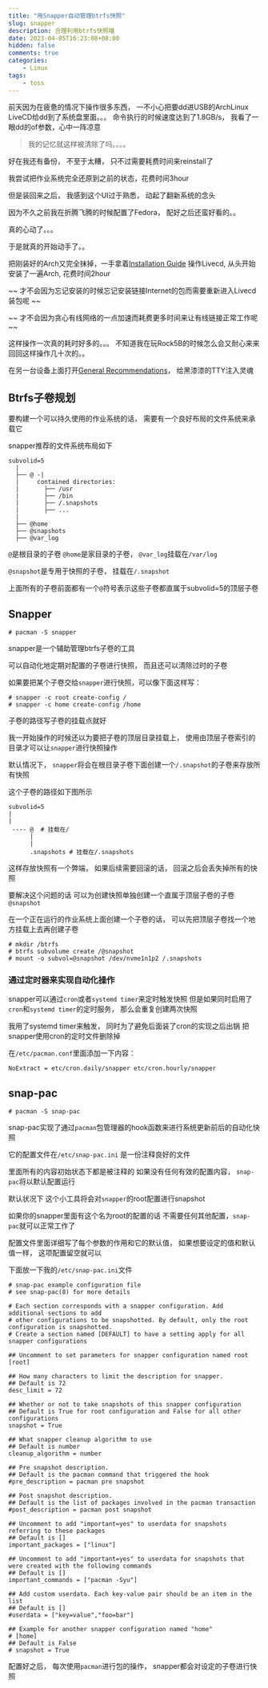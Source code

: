 ```yaml
---
title: "用Snapper自动管理btrfs快照"
slug: snapper
description: 合理利用btrfs快照喵
date: 2023-04-05T16:23:08+08:00
hidden: false
comments: true
categories: 
    - Linux
tags: 
    - toss
---
```


前天因为在疲惫的情况下操作很多东西， 一不小心把要dd进USB的ArchLinux LiveCD给dd到了系统盘里面。。。
命令执行的时候速度达到了1.8GB/s， 我看了一眼dd的of参数，心中一阵凉意

> 我的记忆就这样被清除了吗。。。。

好在我还有备份， 不至于太糟， 只不过需要耗费时间来reinstall了

我尝试把作业系统完全还原到之前的状态，花费时间3hour

但是装回来之后， 我感到这个UI过于熟悉， 动起了翻新系统的念头

因为不久之前我在折腾飞腾的时候配置了Fedora， 配好之后还蛮好看的。。

真的心动了。。。

于是就真的开始动手了。。

把刚装好的Arch又完全抹掉，一手拿着[Installation Guide](https://wiki.archlinux.org/title/Installation_guide) 操作Livecd, 从头开始安装了一遍Arch, 花费时间2hour

~~ 才不会因为忘记安装的时候忘记安装链接Internet的包而需要重新进入Livecd装包呢 ~~

~~ 才不会因为贪心有线网络的一点加速而耗费更多时间来让有线链接正常工作呢 ~~

这样操作一次真的耗时好多的。。。 不知道我在玩Rock5B的时候怎么会又耐心来来回回这样操作几十次的。。

在另一台设备上面打开[General Recommendations](https://wiki.archlinux.org/title/General_recommendations)， 给黑漆漆的TTY注入灵魂

## Btrfs子卷规划

要构建一个可以持久使用的作业系统的话， 需要有一个良好布局的文件系统来承载它

snapper推荐的文件系统布局如下
```
subvolid=5
  |
  ├── @ -|
  |     contained directories:
  |       ├── /usr
  |       ├── /bin
  |       ├── /.snapshots
  |       ├── ...
  |
  ├── @home
  ├── @snapshots
  ├── @var_log
```

`@`是根目录的子卷 `@home`是家目录的子卷， `@var_log`挂载在`/var/log`

`@snapshot`是专用于快照的子卷， 挂载在`/.snapshot`

上面所有的子卷前面都有一个`@`符号表示这些子卷都直属于subvolid=5的顶层子卷

## Snapper

```
# pacman -S snapper 
```

snapper是一个辅助管理btrfs子卷的工具

可以自动化地定期对配置的子卷进行快照， 而且还可以清除过时的子卷

如果要把某个子卷交给`snapper`进行快照，可以像下面这样写：
```
# snapper -c root create-config /
# snapper -c home create-config /home
```

子卷的路径写子卷的挂载点就好

我一开始操作的时候还以为要把子卷的顶层目录挂载上， 使用由顶层子卷索引的目录才可以让`snapper`进行快照操作

默认情况下， `snapper`将会在根目录子卷下面创建一个`/.snapshot`的子卷来存放所有快照

这个子卷的路径如下图所示

```
subvolid=5
|
|
 ---- @  # 挂载在/
      |
	  |
	  .snapshots # 挂载在/.snapshots
```
这样存放快照有一个弊端， 如果后续需要回滚的话， 回滚之后会丢失掉所有的快照

要解决这个问题的话 可以为创建快照单独创建一个直属于顶层子卷的子卷`@snapshot`

在一个正在运行的作业系统上面创建一个子卷的话， 可以先把顶层子卷找一个地方挂载上去再创建子卷

```
# mkdir /btrfs
# btrfs subvolume create /@snapshot
# mount -o subvol=@snapshot /dev/nvme1n1p2 /.snapshots
```

### 通过定时器来实现自动化操作
snapper可以通过`cron`或者`systemd timer`来定时触发快照
但是如果同时启用了`cron`和`systemd timer`的定时服务， 那么会重复创建两次快照

我用了systemd timer来触发， 同时为了避免后面装了cron的实现之后出锅
把snapper使用cron的定时文件删除掉

在`/etc/pacman.conf`里面添加一下内容：
```
NoExtract = etc/cron.daily/snapper etc/cron.hourly/snapper
```


## snap-pac

```
# pacman -S snap-pac
```

snap-pac实现了通过`pacman`包管理器的hook函数来进行系统更新前后的自动化快照

它的配置文件在`/etc/snap-pac.ini`
是一份注释良好的文件

里面所有的内容初始状态下都是被注释的 如果没有任何有效的配置内容， `snap-pac`将以默认配置运行

默认状况下 这个小工具将会对`snapper`的root配置进行snapshot 

如果你的snapper里面有这个名为root的配置的话 不需要任何其他配置，`snap-pac`就可以正常工作了

配置文件里面详细写了每个参数的作用和它的默认值， 如果想要设定的值和默认值一样， 这项配置留空就可以

下面放一下我的`/etc/snap-pac.ini`文件

```
# snap-pac example configuration file
# see snap-pac(8) for more details

# Each section corresponds with a snapper configuration. Add additional sections to add
# other configurations to be snapshotted. By default, only the root configuration is snapshotted.
# Create a section named [DEFAULT] to have a setting apply for all snapper configurations

## Uncomment to set parameters for snapper configuration named root
[root]

## How many characters to limit the description for snapper.
## Default is 72
desc_limit = 72

## Whether or not to take snapshots of this snapper configuration
## Default is True for root configuration and False for all other configurations
snapshot = True

## What snapper cleanup algorithm to use
## Default is number
cleanup_algorithm = number

## Pre snapshot description.
## Default is the pacman command that triggered the hook
#pre_description = pacman pre snapshot

## Post snapshot description.
## Default is the list of packages involved in the pacman transaction
#post_description = pacman post snapshot

## Uncomment to add "important=yes" to userdata for snapshots referring to these packages
## Default is []
important_packages = ["linux"]

## Uncomment to add "important=yes" to userdata for snapshots that were created with the following commands
## Default is []
important_commands = ["pacman -Syu"]

## Add custom userdata. Each key-value pair should be an item in the list
## Default is []
#userdata = ["key=value","foo=bar"]

## Example for another snapper configuration named "home"
# [home]
## Default is False
# snapshot = True
```

配置好之后， 每次使用`pacman`进行包的操作， snapper都会对设定的子卷进行快照

